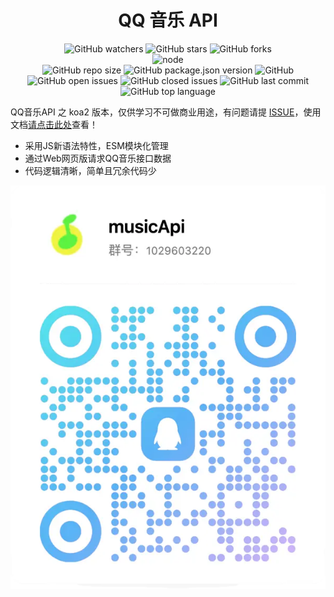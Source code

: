 <h1 align="center">QQ 音乐 API</h1>

<div align="center">

![GitHub watchers](https://img.shields.io/github/watchers/dingshaohua-com/qmusic-api?style=social) ![GitHub stars](https://img.shields.io/github/stars/dingshaohua-com/qmusic-api?style=social) ![GitHub forks](https://img.shields.io/github/forks/dingshaohua-com/qmusic-api?style=social)
<br />
![node](https://img.shields.io/node/v/koa?style=flat-square)
<br />
![GitHub repo size](https://img.shields.io/github/repo-size/dingshaohua-com/qmusic-api?style=flat-square) 
![GitHub package.json version](https://img.shields.io/github/package-json/v/dingshaohua-com/qmusic-api?style=flat-square) 
![GitHub](https://img.shields.io/github/license/dingshaohua-com/qmusic-api?style=flat-square) 
![GitHub open issues](https://img.shields.io/github/issues/dingshaohua-com/qmusic-api?style=flat-square) 
![GitHub closed issues](https://img.shields.io/github/issues-closed/dingshaohua-com/qmusic-api) 
![GitHub last commit](https://img.shields.io/github/last-commit/dingshaohua-com/qmusic-api?style=flat-square) 
![GitHub top language](https://img.shields.io/github/languages/top/dingshaohua-com/qmusic-api?style=flat-square)

</div>

QQ音乐API 之 koa2 版本，仅供学习不可做商业用途，有问题请提 [ISSUE](https://github.com/dingshaohua-com/qmusic-api/issues)，使用文档[请点击此处](https://qmusic.dingshaohua.com/)查看！
* 采用JS新语法特性，ESM模块化管理
* 通过Web网页版请求QQ音乐接口数据
* 代码逻辑清晰，简单且冗余代码少



<div align="center">

![preview](https://github.com/dingshaohua-com/qmusic-api/blob/main/static/qq-qr.webp)

</div>
